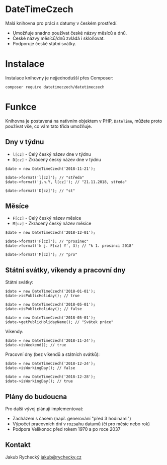 # DateTimeCzech
Malá knihovna pro práci s datumy v českém prostředí.

- Umožňuje snadno používat české názvy měsíců a dnů.
- České názvy měsíců/dnů zvládá i skloňovat.
- Podporuje české státní svátky.

# Instalace
Instalace knihovny je nejjednodušší přes Composer:
```
composer require datetimeczech/datetimeczech
```


# Funkce
Knihovna je postavená na nativním objektem v PHP, `DateTime`,
můžete proto používat vše, co vám tato třída umožňuje.


## Dny v týdnu
- `l[cz]` - Celý český název dne v týdnu
- `D[cz]` - Zkrácený český název dne v týdnu
```
$date = new DateTimeCzech('2018-11-21');

$date->format('l[cz]'); // "středa"
$date->format('j.n.Y, l[cz]'); // "21.11.2018, středa"

$date->format('D[cz]'); // "st"
```

## Měsíce
- `F[cz]` - Celý český název měsíce
- `M[cz]` - Zkrácený český název měsíce
```
$date = new DateTimeCzech('2018-12-01');

$date->format('F[cz]'); // "prosinec"
$date->format('k j. F[cz] Y', 3); // "k 1. prosinci 2018"

$date->format('M[cz]'); // "pro"
```

## Státní svátky, víkendy a pracovní dny
Státní svátky:
```
$date = new DateTimeCzech('2018-01-01');
$date->isPublicHoliday(); // true

$date = new DateTimeCzech('2018-05-01');
$date->isPublicHoliday(); // false

$date = new DateTimeCzech('2018-05-01');
$date->getPublicHolidayName(); // "Svátek práce"
```

Víkendy:
```
$date = new DateTimeCzech('2018-11-24');
$date->isWeekend(); // true
```

Pracovní dny (bez víkendů a státních svátků):
```
$date = new DateTimeCzech('2018-12-24');
$date->isWorkingDay(); // false

$date = new DateTimeCzech('2018-12-28');
$date->isWorkingDay(); // true
```

## Plány do budoucna
Pro další vývoj plánuji implementovat:
- Zacházení s časem (např. generování "před 3 hodinami")
- Výpočet pracovních dní v rozsahu datumů (či pro měsíc nebo rok)
- Podpora Velikonoc před rokem 1970 a po roce 2037

## Kontakt
Jakub Rychecký <jakub@rychecky.cz>